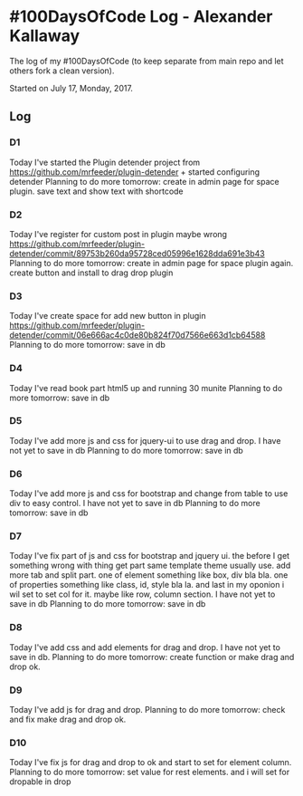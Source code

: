 # #100DaysOfCode Log - Alexander Kallaway
The log of my #100DaysOfCode (to keep separate from main repo and let others fork a clean version).

Started on July 17, Monday, 2017.

## Log

### D1
Today I've started the Plugin detender project from https://github.com/mrfeeder/plugin-detender + started configuring detender
Planning to do more tomorrow: create in admin page for space plugin. save text and show text with shortcode

### D2
Today I've register for custom post in plugin maybe wrong https://github.com/mrfeeder/plugin-detender/commit/89753b260da95728ced05996e1628dda691e3b43
Planning to do more tomorrow: create in admin page for space plugin again. create button and install to drag drop plugin

### D3
Today I've create space for add new button in plugin  https://github.com/mrfeeder/plugin-detender/commit/06e666ac4c0de80b824f70d7566e663d1cb64588
Planning to do more tomorrow: save in db

### D4
Today I've read book part html5 up and running 30 munite
Planning to do more tomorrow: save in db

### D5
Today I've add more js and css for jquery-ui to use drag and drop. I have not yet to save in db
Planning to do more tomorrow: save in db

### D6
Today I've add more js and css for bootstrap and change from table to use div to easy control. I have not yet to save in db
Planning to do more tomorrow: save in db


### D7
Today I've fix part of js and css for bootstrap and jquery ui. the before I get something wrong with thing get part same template theme usually use. add more tab and split part. one of element something like box, div bla bla. one of properties something like class, id, style bla la. and last in my oponion i wil set to set col for it. maybe like row, column section. I have not yet to save in db
Planning to do more tomorrow: save in db


### D8
Today I've add css and add elements for drag and drop. I have not yet to save in db.
Planning to do more tomorrow: create function or make drag and drop ok.

### D9
Today I've add js for drag and drop.
Planning to do more tomorrow: check and fix make drag and drop ok.

### D10
Today I've fix js for drag and drop to ok and start to set for element column.
Planning to do more tomorrow: set value for rest elements. and i will set for dropable in drop
